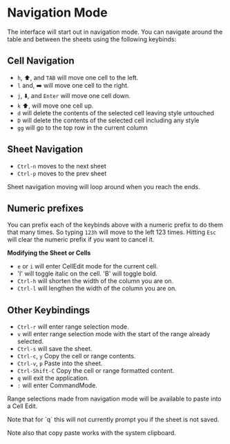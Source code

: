 # Navigation Mode

The interface will start out in navigation mode. You can navigate around the
table and between the sheets using the following keybinds:

## Cell Navigation

* `h`, ⬆️, and `TAB` will move one cell to the left.
* `l` and, ➡️ will move one cell to the right.
* `j`, ⬇️, and `Enter` will move one cell down.
* `k` ⬆️, will move one cell up.
* `d` will delete the contents of the selected cell leaving style untouched
* `D` will delete the contents of the selected cell including any style
* `gg` will go to the top row in the current column

## Sheet Navigation

* `Ctrl-n` moves to the next sheet
* `Ctrl-p` moves to the prev sheet

Sheet navigation moving will loop around when you reach the ends.

## Numeric prefixes

You can prefix each of the keybinds above with a numeric prefix to do them that
many times. So typing `123h` will move to the left 123 times. Hitting `Esc`
will clear the numeric prefix if you want to cancel it.

**Modifying the Sheet or Cells**

* `e` or `i` will enter CellEdit mode for the current cell.
* 'I' will toggle italic on the cell. 'B' will toggle bold.
* `Ctrl-h` will shorten the width of the column you are on.
* `Ctrl-l` will lengthen the width of the column you are on.

## Other Keybindings

* `Ctrl-r` will enter range selection mode.
* `v` will enter range selection mode with the start of the range already selected.
* `Ctrl-s` will save the sheet.
* `Ctrl-c`, `y` Copy the cell or range contents.
* `Ctrl-v`, `p` Paste into the sheet.
* `Ctrl-Shift-C` Copy the cell or range formatted content.
* `q` will exit the application.
* `:` will enter CommandMode.

Range selections made from navigation mode will be available to paste into a Cell Edit.

<aside>Note that for `q` this will not currently prompt you if the sheet is not
saved.</aside>

Note also that copy paste works with the system clipboard.

